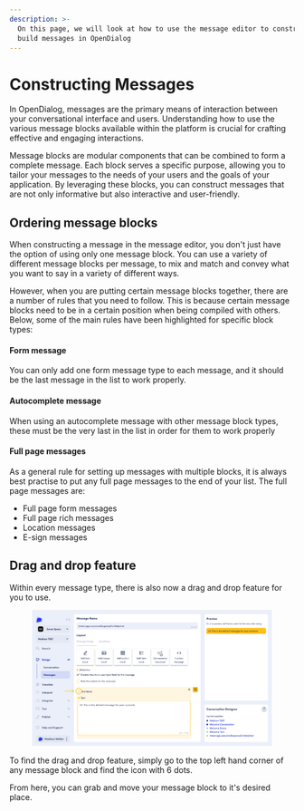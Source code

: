 ```yaml
---
description: >-
  On this page, we will look at how to use the message editor to construct and
  build messages in OpenDialog
---
```


# Constructing Messages

In OpenDialog, messages are the primary means of interaction between your conversational interface and users. Understanding how to use the various message blocks available within the platform is crucial for crafting effective and engaging interactions.

Message blocks are modular components that can be combined to form a complete message. Each block serves a specific purpose, allowing you to tailor your messages to the needs of your users and the goals of your application. By leveraging these blocks, you can construct messages that are not only informative but also interactive and user-friendly.

## Ordering message blocks

When constructing a message in the message editor, you don't just have the option of using only one message block. You can use a variety of different message blocks per message, to mix and match and convey what you want to say in a variety of different ways.

However, when you are putting certain message blocks together, there are a number of rules that you need to follow. This is because certain message blocks need to be in a certain position when being compiled with others. Below, some of the main rules have been highlighted for specific block types:

#### Form message

You can only add one form message type to each message, and it should be the last message in the list to work properly.&#x20;

#### Autocomplete message

When using an autocomplete message with other message block types, these must be the very last in the list in order for them to work properly

#### Full page messages

As a general rule for setting up messages with multiple blocks, it is always best practise to put any full page messages to the end of your list. The full page messages are:

* Full page form messages
* Full page rich messages
* Location messages
* E-sign messages

## Drag and drop feature

Within every message type, there is also now a drag and drop feature for you to use.&#x20;

<figure><img src="../../.gitbook/assets/Group 10 (1).png" alt=""><figcaption></figcaption></figure>

To find the drag and drop feature, simply go to the top left hand corner of any message block and find the icon with 6 dots.

From here, you can grab and move your message block to it's desired place.
